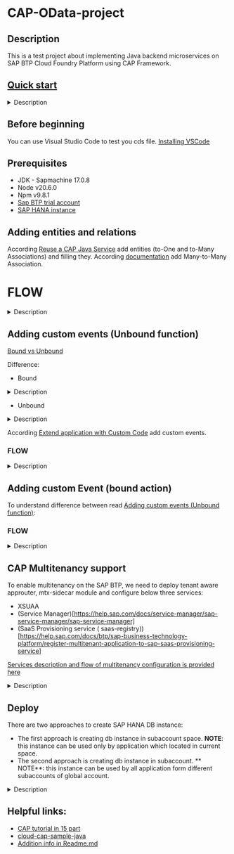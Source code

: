 # CAP-OData-project

## Description

This is a test project about implementing Java backend microservices on SAP BTP Cloud
Foundry Platform using CAP Framework.

## [Quick start](https://cap.cloud.sap/docs/java/getting-started)

<details><summary> Description </summary> 

* Install CAP's cds-dk:

```
npm add -g @sap/cds-dk
```

* Create a project with "cds-services-archetype":

```
mvn archetype:generate -DarchetypeArtifactId="cds-services-archetype" -DarchetypeGroupId="com.sap.cds" -DarchetypeVersion="RELEASE" -DinteractiveMode=true
```

or

```
cds init <PROJECT-ROOT> --add java
```

* Use mvn-cds-plugin to add sample CDS model:

```
mvn com.sap.cds:cds-maven-plugin:addSample
```

* Use command:

```
mvn clean install -DskipTests
```

* Mark "java" folder in "get" directory as "source" to add all imports in handler:
  ![Root folder](images/sourceFolder.png)

* Run command to add cloudfoundry dependency in pom.xml:

```
mvn com.sap.cds:cds-maven-plugin:addTargetPlatform -DtargetPlatform=cloudfoundry
```

* To test application locally run:

```
cd <PROJECT-ROOT>
```

```
mvn spring-boot:run
```

</details>

## Before beginning

You can use Visual Studio Code to test you cds
file. [Installing VSCode](https://cap.cloud.sap/docs/get-started/jumpstart#_6-install-visual-studio-code)

## Prerequisites

* JDK - Sapmachine 17.0.8
* Node v20.6.0
* Npm v9.8.1
* [Sap BTP trial account](https://account.hanatrial.ondemand.com/trial/#/home/trial)
* [SAP HANA instance](https://developers.sap.com/tutorials/hana-cloud-mission-trial-2.html)

## Adding entities and relations

According [Reuse a CAP Java Service](https://developers.sap.com/tutorials/cp-cap-java-service-reuse.html)
add entities (to-One and to-Many Associations) and filling they.
According [documentation](https://cap.cloud.sap/docs/cds/cdl#managed-associations)
add Many-to-Many Association.

# FLOW

<details><summary> Description </summary> 

1. Modify scheme.cds file by adding several additional entities:

```
   entity Authors : cuid {
    firstname : String(111);
    lastname  : String(111);
    books     : Association to many Books on books.author = $self;
    }

  entity Books : cuid {
    name    : String(111) @mandatory;
    stock   : Integer;
    price   : Decimal(9,2);
    currency : Currency;
    author  : Association to Authors;
    stores  : Association to many BooksStores on stores.book = $self;
  }

  entity Stores : cuid, managed{
    name : String(111) @mandatory;
    books: Association to many BooksStores on books.store = $self;
  }
```

2. Add custom entity to managed many-to-many Association:

```
 entity BooksStores : managed{
    key book  : Association to Books @mandatory @assert.target;
    key store : Association to Stores @mandatory @assert.target;
  }
```

3. Change db to sqlLite:
    * Add [dependency](https://mvnrepository.com/artifact/org.xerial/sqlite-jdbc)
    * Change properties application.yml, url is a rout to file in you project which wil be generated
      later:
     ```
    datasource:
      url: "jdbc:sqlite:D:\\Projects\\bookstore\\db.sqlite"
       driver-class-name: org.sqlite.JDBC
       hikari:
          maximum-pool-size: 1
    sql:
      init:
        mode: always

   cds:
     odata-v4.endpoint.path: "/api"
     data-source:
     auto-config.enabled: true
      ```
    * Generate file with necessary data:
      ```
      cds add data  
      ```
    * Fill out the generated document. You can use [website](https://www.mockaroo.com) to generate data;
    * Set uo database by running and generate db.sqlite file:
      ```
      cds deploy --to sqlite
      ```
    * Run the app:
      ```
      mvn clean spring-boot:run 
      ```
4. Send some custom request by POSTman:

```
http://localhost:8080/api/BooksService/Book(0bc4b452-ca1a-431a-b6c1-80819cf0bfa1)?$expand=author($select=ID,firstname)
```

```
http://localhost:8080/api/BooksService/Author(60edb0b6-7bc3-41e3-8321-a9fdd3f6ba63)?$expand=books($select=ID,name,stock)
```

</details>

## Adding custom events (Unbound function)

[Bound vs Unbound ](https://cap.cloud.sap/docs/guides/providing-services#bound-vs-unbound)

Difference:

* Bound

<details><summary> Description </summary> 

* Bound Actions: Bound actions are associated with a specific entity and can be invoked on that
  entity. For example, you can define a bound action "cancelOrder" for the "Order" entity, which
  will cancel an order.
* Bound Functions: Bound functions are also associated with a specific entity and can be used to
  retrieve information about that entity. For example, you can define a bound function "
  getTotalPrice" for the "Order" entity to retrieve the total price of an order.

</details>

* Unbound

<details><summary> Description </summary> 

* Unbound Actions: Unbound actions are not tied to a specific entity and can be invoked
  independently of any entity. For example, you can define an unbound action "sendNotification" that
  sends a notification.
* Unbound Functions: Unbound functions are also not tied to a specific entity and can be used
  independently. For example, you can define an unbound function "calculateTax" to calculate tax
  based on input data.

</details>

According [Extend application with Custom Code](https://developers.sap.com/tutorials/cp-cap-java-custom-logic.html)
add custom events.

### FLOW

<details><summary> Description </summary> 

1. Add custom events to "bookstore-service.cds". There
   is [function](https://cap.cloud.sap/docs/guides/providing-services#calling-actions-or-functions)
   in this case.
![function](images/function.png)

2. Add services. PersistenceService from "com.sap.cds.services.persistence" package is using as
   connection between application and database. It's possible to create queries to database by CQL
   requests:

```
service.run(Select.from(cds.gen.bookstore.Books_.class)
        .where(book -> book.author_ID().eq(authorId))).listOf(Books.class);
```

3. Create BookServiceHandler.class. There are methods for handling
   events. [EventHandler phases](https://cap.cloud.sap/docs/java/provisioning-api).

   **NOTE**: for each event, its own context is created through the cds-plugin;

   **NOTE**: Also for mapping you can use [model mapper](https://modelmapper.org/)

```
@On(event = GetAllBooksByAuthorContext.CDS_NAME)
  public void onGetAllBooks(GetAllBooksByAuthorContext context) {
    List<Books> allBooks = bookService.getAllBooks();
    Collection<BookDto> books = bookService.getBooksForAuthor(allBooks, context.getId()).stream()
        .map(this::mapToBookDto).collect(Collectors.toList());
    context.setResult(books);
    context.setCompleted();
  }
```

4. It's possible to test application by:

```
http://localhost:port/api/BookCase/getAllBooksByAuthor(id='author id value')
```

</details>

## Adding custom Event (bound action)

To understand difference between
read [Adding custom events (Unbound function)](#adding-custom-events-unbound-function):

### FLOW

<details><summary> Description </summary> 

1. Add [virtual field](https://cap.cloud.sap/docs/cds/cdl#virtual-elements) to Book entity in
   scheme.cds:

```
   virtual totalProfit  : Decimal(9,2);
```

2. Add field with [default value](https://cap.cloud.sap/docs/cds/cdl#default-values):

```
   top : Boolean default false;
```

3. Add custom events to "bookstore-service.cds". There
   is [action](https://cap.cloud.sap/docs/guides/providing-services#calling-actions-or-functions)
   which bound to entity Author. Add new methods at service layer (service package), also add update entity method.

```
 @readonly
   entity Author as projection on db.Authors
     actions{
       action totalProfitForEachBook (extra: Integer) returns array of Book;
   };
```

4. Add new methode for ServiceHandler to handle action event. This method calculates value of
   virtual field and change value of "top" field if it is necessary.

```
@On(event = TotalProfitForEachBookContext.CDS_NAME)
  public void onTotalProfitForEachBook(TotalProfitForEachBookContext context) {
    Author authorByQuery = authorService.getAuthorByQuery(context.getCqn());
    List<Book> bookForAuthor = bookService.getBookForAuthor(bookService.getAllBook(),
        authorByQuery.getId());
    bookForAuthor.forEach(books -> books.setTotalProfit(books.getPrice()
        .multiply(valueOf(books.getStock()))
        .multiply(valueOf(context.getExtra()))));
    for (Book book : bookForAuthor) {
      Boolean flag = checkTopFlag(book);
      if (flag) {
        book.setTop(flag);
        bookService.save(book);
      }
    }
    context.setResult(bookForAuthor);
    context.setCompleted();
  }
```

5. It's possible to test application by:

![Postman image](/images/postmanImage.png)
![PostmanAuth](images/postmanAuth.png)

</details>

## CAP Multitenancy support

To enable multitenancy on the SAP BTP, we need to deploy tenant aware approuter, mtx-sidecar module and configure below
three services:

* XSUAA
* (Service Manager)[https://help.sap.com/docs/service-manager/sap-service-manager/sap-service-manager]
* (SaaS Provisioning service (
  saas-registry))[https://help.sap.com/docs/btp/sap-business-technology-platform/register-multitenant-application-to-sap-saas-provisioning-service]

[Services description and flow of multitenancy configuration is provided here](https://blogs.sap.com/2021/05/19/multitenant-application-using-cloud-application-programming-model-cap/)

<details><summary> Description </summary>

1. Add xsuaa and approuter by running a command below. Command will creat "app" directory (approuter config) and
   xs-security.json file for xsuaa. Also xsuaa section will be added to .cdsrc.json file.

```
cds add approuter
```

2. Add multitenancy support by running a command below. This command add mtx.sidecar directory (nodejs module) and
   .cdsrc.json file. Also, xs-security.json will be updated by new scope "mtcallback".

```
cds add multitenancy
```

3. Then we need to add mta.yml by running a command below:

```
cds add mta
```

4. In the generated mta.yaml we need to modify several modules:
    * [OPTIONAL] Change service names;
    * Extract xsuaa module configuration to xs-security.json:

```
   # mta.yml
   # Module description should be like this:
     - name: bookstore-xsuaa
    type: org.cloudfoundry.managed-service
    parameters:
      service: xsuaa
      service-plan: application
      path: ./xs-security.json
    requires:
      - name: app-api
```

```
   # xs-security.json:
   # add this line to the begining:
   "xsappname": "bookstore-app",
   "tenant-mode": "shared",
   #add this section to the end:
     "oauth2-configuration": {
    "token-validity": 86400,
    "refresh-token-validity": 2592000,
    "redirect-uris": [
      "https://*.cfapps.us10-001.hana.ondemand.com/**"
    ]
   }
```

5. In MTX module delete dependency for approuter in requires section:

```
   #this part should be deleted:
    - name: approuter-api
      properties:
      SUBSCRIPTION_URL: ~{app-protocol}://\${tenant_subdomain}-~{app-uri}
```

6. In Approuter module add domain in provides section:

```
    provides:
      - name: app-api
        properties:
          url: ${default-url}
    # Add      
        domain: ${domain}
```

</details>

## Deploy

There are two approaches to create SAP HANA DB instance:

* The first approach is creating db instance in subaccount space. **NOTE**: this instance can be used only by
  application which
  located in current space.
* The second approach is creating db instance in subaccount.  ** NOTE**: this instance can be used by all application
  form different subaccounts of global account.

<details><summary> Description </summary>

### [Creating SAP HANA instance in subaccount space](https://developers.sap.com/tutorials/btp-app-hana-cloud-setup.html)

<details><summary> Description </summary>

1. Go to subaccount, click on 'SAPCES' on the left sidebar:
   ![2](images/hana_cloud_empty.png)
2. Choose SAP HANA Cloud, SAP HANA Database:
   ![3](images/hana_cloud_create_1.png)
   ![4](images/hana_cloud_create_2b.png)
   ![5](images/hana_cloud_create_4.png)
   ![6](images/hana_cloud_created.png)

</details>

### Creating SAP HANA instance in subaccount area

You can do this steps only if you finished steps form [Prerequisites](#prerequisites) 

<details><summary> Description </summary>

1. Go to subaccount:
   ![7](images/sub.png)
2. Choose Instances and Subscriptions:
   ![8](images/subacc.png)
3.  Click on SAP HANA CLOUD then chose:
   ![9](images/hana_cloud_create_1.png)
   ![5](images/subacc3.png)
4. Add mapping, click on 'next step' and then click on create .
   
   **NOTE**: You can get account guid by running: 
```
cf space <space_name> --guid
```
![6](images/subacc4.png)

</details>

### Adding roles

 To get access to SaaS-Registry-Dashboard you need to assign following role:
```
Subscription Management Dashboard Administrator
```
```
Subscription Management Dashboard Viewer
```
<details><summary> Description </summary>

To get access you wil need to set up a role collection:

1. Go to the Security;
2. Go to Role Collection;
3. Add a new Role Collection by clicking + button, call it whatever you want and hit create;
4. Scroll down and click edit that new role collection and hit edit;
5. Add two roles Subscription Management Dashboard Administrator and Subscription Management Dashboard Viewer;
6. In Users tab add your email address;

</details>

</details>

## Helpful links:

* [CAP tutorial in 15 part](https://bnheise.medium.com/custom-actions-in-cap-java-2-fd84b6b3720a)
* [cloud-cap-sample-java](https://github.com/SAP-samples/cloud-cap-samples-java/tree/mtx-classic-1.x)
* [Addition info in Readme.md](https://github.com/Ragimzade/cap-odata-training-project)


